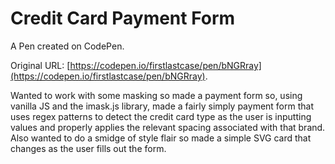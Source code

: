 # Credit Card Payment Form

A Pen created on CodePen.

Original URL: [https://codepen.io/firstlastcase/pen/bNGRray](https://codepen.io/firstlastcase/pen/bNGRray).

Wanted to work with some masking so made a payment form so, using vanilla JS and the imask.js library, made a fairly simply payment form that uses regex patterns to detect the credit card type as the user is inputting values and properly applies the relevant spacing associated with that brand.  Also wanted to do a smidge of style flair so made a simple SVG card that changes as the user fills out the form.